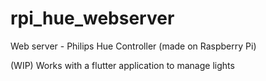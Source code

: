 # rpi_hue_webserver
Web server - Philips Hue Controller (made on Raspberry Pi)

(WIP) Works with a flutter application to manage lights